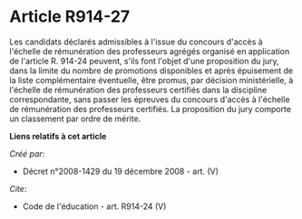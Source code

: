 # Article R914-27

Les candidats déclarés admissibles à l'issue du concours d'accès à l'échelle de rémunération des professeurs agrégés organisé
en application de l'article R. 914-24 peuvent, s'ils font l'objet d'une proposition du jury, dans la limite du nombre de
promotions disponibles et après épuisement de la liste complémentaire éventuelle, être promus, par décision ministérielle, à
l'échelle de rémunération des professeurs certifiés dans la discipline correspondante, sans passer les épreuves du concours
d'accès à l'échelle de rémunération des professeurs certifiés. La proposition du jury comporte un classement par ordre de
mérite.

**Liens relatifs à cet article**

_Créé par_:

  - Décret n°2008-1429 du 19 décembre 2008 - art. (V)

_Cite_:

  - Code de l'éducation - art. R914-24 (V)
